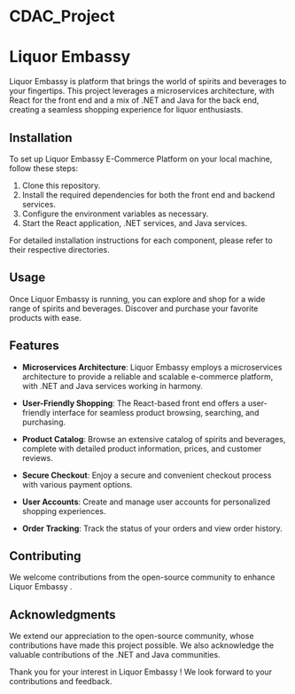 # CDAC_Project

# Liquor Embassy

Liquor Embassy is  platform that brings the world of spirits and beverages to your fingertips. This project leverages a microservices architecture, with React for the front end and a mix of .NET and Java for the back end, creating a seamless shopping experience for liquor enthusiasts.

## Installation

To set up Liquor Embassy E-Commerce Platform on your local machine, follow these steps:

1. Clone this repository.
2. Install the required dependencies for both the front end and backend services.
3. Configure the environment variables as necessary.
4. Start the React application, .NET services, and Java services.

For detailed installation instructions for each component, please refer to their respective directories.

## Usage

Once Liquor Embassy  is running, you can explore and shop for a wide range of spirits and beverages. Discover and purchase your favorite products with ease.

## Features

- **Microservices Architecture**: Liquor Embassy employs a microservices architecture to provide a reliable and scalable e-commerce platform, with .NET and Java services working in harmony.

- **User-Friendly Shopping**: The React-based front end offers a user-friendly interface for seamless product browsing, searching, and purchasing.

- **Product Catalog**: Browse an extensive catalog of spirits and beverages, complete with detailed product information, prices, and customer reviews.

- **Secure Checkout**: Enjoy a secure and convenient checkout process with various payment options.

- **User Accounts**: Create and manage user accounts for personalized shopping experiences.

- **Order Tracking**: Track the status of your orders and view order history.

## Contributing

We welcome contributions from the open-source community to enhance Liquor Embassy .

## Acknowledgments

We extend our appreciation to the open-source community, whose contributions have made this project possible. We also acknowledge the valuable contributions of the .NET and Java communities.

Thank you for your interest in Liquor Embassy ! We look forward to your contributions and feedback.
